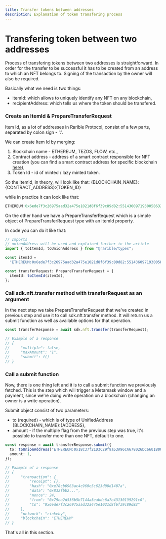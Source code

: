 ```yaml
---
title: Transfer tokens between addresses
description: Explanation of token transfering process
---
```


# Transfering token between two addresses

Process of transfering tokens between two addresses is straightforward. In order for the transfer to be successful it has to be created from an address to which an NFT belongs to. Signing of the transaction by the owner will also be required.

Basically what we need is two things:

- itemId: which allows to uniquely identify any NFT on any blockchain,
- recipientAddress: which tells us where the token should be transfered.

### Create an ItemId & PrepareTransferRequest

Item Id, as a lot of addresses in Rarible Protocol, consist of a few parts, separated by colon sign - ':'.

We can create Item Id by merging:

1. Blockchain name - ETHEREUM, TEZOS, FLOW, etc.,
2. Contract address - address of a smart contract responsible for NFT creation (you can find a smart contract address for specific blockchain [here]("/")),
3. Token Id - id of minted / lazy minted token.

So the ItemId, in theory, will look like that:
{BLOCKCHAIN_NAME}:{CONTRACT_ADDRESS}:{TOKEN_ID}

while in practice it can look like that:

```typescript
ETHEREUM:0x6ede7f3c26975aad32a475e1021d8f6f39c89d82:55143609719300586327244080327388661151936544170854464635146779205246455382070;
```

On the other hand we have a PrepareTransferRequest which is a simple object of PrepareTransferRequest type with an itemId property.

In code you can do it like that:

```typescript
// Imports
// unionAddress will be used and explained further in the article
import { toItemId, toUnionAddress } from "@rarible/types";

const itemId =
  "ETHEREUM:0x6ede7f3c26975aad32a475e1021d8f6f39c89d82:55143609719300586327244080327388661151936544170854464635146779205246455382070";

const transferRequest: PrepareTransferRequest = {
  itemId: toItemId(itemId),
};
```

### Call sdk.nft.transfer method with transferRequest as an argument

In the next step we take PrepareTransferRequest that we've created in previous step and use it to call sdk.nft.transfer method. It will return us a submit function as well as available options for that operation.

```typescript
const transferResponse = await sdk.nft.transfer(transferRequest);

// Example of a response
// {
//     "multiple": false,
//     "maxAmount": "1",
//     "submit": f()
// }
```

### Call a submit function

Now, there is one thing left and it is to call a submit function we previously fetched. This is the step which will trigger a Metamask window and a payment, since we're doing write operation on a blockchain (changing an owner is a write operation).

Submit object consist of two parameters:

- to (required) - which is of type of UnifiedAddress {BLOCKCHAIN_NAME}:{ADDRESS},
- amount - if the multiple flag from the previous step was true, it's possible to transfer more than one NFT, default to one.

```typescript
const response = await transferResponse.submit({
  to: toUnionAddress("ETHEREUM:0x18c37f21D3C29f9a53A96CA678026DC660180065"),
  amount: 1,
});

// Example of a response
// {
//     "transaction": {
//         "receipt": {},
//         "hash": "0xe78cb6963ac4c960c5c623d08d1407a",
//         "data": "0x832fbb2...",
//         "nonce": 24,
//         "from": "0x79ea2d536b5b7144a3eabdc6a7e43130199291c0",
//         "to": "0x6ede7f3c26975aad32a475e1021d8f6f39c89d82"
//     },
//     "network": "rinkeby",
//     "blockchain": "ETHEREUM"
// }
```

That's all in this section.
